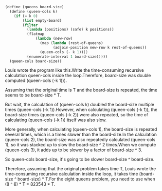 ``` Scheme
(define (queens board-size)
  (define (queen-cols k)
    (if (= k 0)
        (list empty-board)
        (filter 
          (lambda (positions) (safe? k positions))
          (flatmap
              (lambda (new-row)                   
                (map (lambda (rest-of-queens)
                      (adjoin-position new-row k rest-of-queens))
                (queen-cols (- k 1))))
          (enumerate-interval 1 board-size)))))
  (queen-cols board-size))
  ``` 

Louis wrote the program like this.Write the time-consuming recursive calculation queen-cols inside the loop.Therefore, board-size was double computed (queen-cols (-k 1))).

Assuming that the original time is T and the board-size is repeated, the time seems to be board-size * T.

But wait, the calculation of (queen-cols k) doubled the board-size multiple times (queen-cols (-k 1)).However, when calculating (queen-cols (-k 1)), the board-size times (queen-cols (-k 2)) were also repeated, so the time of calculating (queen-cols (-k 1)) itself was also slow.

More generally, when calculating (queen-cols 1), the board-size is repeated several times, which is a times slower than the board-size.In the calculation (queen-cols 2), the board-size was also repeatedly calculated (queen-cols 1), so it was stacked up to slow the board-size ^ 2 times.When we compute (queen-cols 3), it adds up to be slower by a factor of board-size ^ 3.

So queen-cols board-size, it's going to be slower board-size ^ board-size.

Therefore, assuming that the original problem takes time T, Louis wrote the time-consuming recursive calculation inside the loop, it takes time (board-size ^ board-size) * T.For the eight queens problem, you need to use when (8 ^ 8) * T = 823543 * T.
